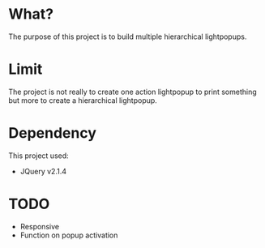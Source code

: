 # What?
The purpose of this project is to build multiple hierarchical lightpopups.

# Limit
The project is not really to create one action lightpopup to print something but more to create a hierarchical lightpopup.

# Dependency
This project used:
- JQuery v2.1.4

# TODO
- Responsive
- Function on popup activation
